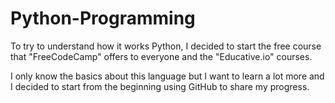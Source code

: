 # Python-Programming

To try to understand how it works Python, I decided to start the free course that "FreeCodeCamp" offers to everyone and the "Educative.io" courses. 

I only know the basics about this language but I want to learn a lot more and I decided to start from the beginning using GitHub to share my progress.





